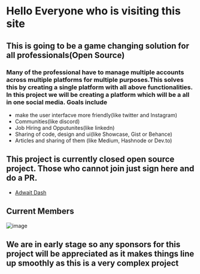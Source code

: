 # Hello Everyone who is visiting this site
## This is going to be a game changing solution  for all professionals(Open Source)
### Many of the professional have to manage multiple accounts across multiple platforms for multiple purposes.This solves this by creating a single platform with all above functionalities. In this project we will be creating a platform which will be a all in one social media. Goals include
* make the user interfacve more friendly(like twitter and Instagram)
* Communities(like discord)
* Job Hiring and Opputunites(like linkedn)
* Sharing of code, design and ui(like Showcase, Gist or Behance)
* Articles and sharing of them (like Medium, Hashnode or Dev.to)


## This project is currently closed open source project. Those who cannot join just sign here and do a PR.
* [Adwait Dash](https://twitter.com/epicadidash)
## Current Members
![image](https://user-images.githubusercontent.com/83776308/189698212-04189a51-a970-4cfe-a3cb-95e9d65005f5.png)


## We are in early stage so any sponsors for this project will be appreciated as it makes things line up smoothly as this is a very complex project 

